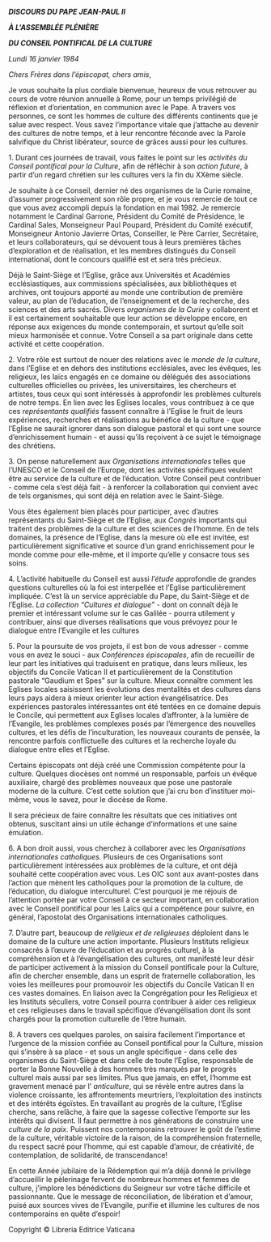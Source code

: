 ***DISCOURS DU PAPE JEAN-PAUL II***

***À L'ASSEMBLÉE PLÉNIÈRE***

***DU CONSEIL PONTIFICAL DE LA CULTURE***

*Lundi 16 janvier 1984*

*Chers Frères dans l’épiscopat, chers amis*,

Je vous souhaite la plus cordiale bienvenue, heureux de vous retrouver au cours de votre réunion annuelle à Rome, pour un temps privilégié de réflexion et d’orientation, en communion avec le Pape. A travers vos personnes, ce sont les hommes de culture des différents continents que je salue avec respect. Vous savez l’importance vitale que j’attache au devenir des cultures de notre temps, et à leur rencontre féconde avec la Parole salvifique du Christ libérateur, source de grâces aussi pour les cultures.

1\. Durant ces journées de travail, vous faites le point sur les *activités du Conseil pontifical pour la Culture*, afin de réfléchir à son *action future*, à partir d’un regard chrétien sur les cultures vers la fin du XXème siècle.

Je souhaite à ce Conseil, dernier né des organismes de la Curie romaine, d’assumer progressivement son rôle propre, et je vous remercie de tout ce que vous avez accompli depuis la fondation en mai 1982. Je remercie notamment le Cardinal Garrone, Président du Comité de Présidence, le Cardinal Sales, Monseigneur Paul Poupard, Président du Comité exécutif, Monseigneur Antonio Javierre Ortas, Conseiller, le Père Carrier, Secrétaire, et leurs collaborateurs, qui se dévouent tous à leurs premières tâches d’exploration et de réalisation, et les membres distingués du Conseil international, dont le concours qualifié est et sera très précieux.

Déjà le Saint-Siège et l’Eglise, grâce aux Universités et Académies ecclésiastiques, aux commissions spécialisées, aux bibliothèques et archives, ont toujours apporté au monde une contribution de première valeur, au plan de l’éducation, de l’enseignement et de la recherche, des sciences et des arts sacrés. Divers *organismes de la Curie* y collaborent et il est certainement souhaitable que leur action se développe encore, en réponse aux exigences du monde contemporain, et surtout qu’elle soit mieux harmonisée et connue. Votre Conseil a sa part originale dans cette activité et cette coopération.

2\. Votre rôle est surtout de nouer des relations avec le *monde de la culture*, dans l’Eglise et en dehors des institutions ecclésiales, avec les évêques, les religieux, les laïcs engagés en ce domaine ou délégués des associations culturelles officielles ou privées, les universitaires, les chercheurs et artistes, tous ceux qui sont intéressés à approfondir les problèmes culturels de notre temps. En lien avec les Eglises locales, vous contribuez à ce que ces *représentants qualifiés* fassent connaître à l’Eglise le fruit de leurs expériences, recherches et réalisations au bénéfice de la culture - que l’Eglise ne saurait ignorer dans son dialogue pastoral et qui sont une source d’enrichissement humain - et aussi qu’ils reçoivent à ce sujet le témoignage des chrétiens.

3\. On pense naturellement aux *Organisations internationales* telles que l’UNESCO et le Conseil de l’Europe, dont les activités spécifiques veulent être au service de la culture et de l’éducation. Votre Conseil peut contribuer - comme cela s’est déjà fait - à renforcer la collaboration qui convient avec de tels organismes, qui sont déjà en relation avec le Saint-Siège.

Vous êtes également bien placés pour participer, avec d’autres représentants du Saint-Siège et de l’Eglise, aux *Congrès* importants qui traitent des problèmes de la culture et des sciences de l’homme. En de tels domaines, la présence de l’Eglise, dans la mesure où elle est invitée, est particulièrement significative et source d’un grand enrichissement pour le monde comme pour elle-même, et il importe qu’elle y consacre tous ses soins.

4\. L’activité habituelle du Conseil est aussi *l’étude* approfondie de grandes questions culturelles où la foi est interpellée et l’Eglise particulièrement impliquée. C’est là un service appréciable du Pape, du Saint-Siège et de l’Eglise. *La collection “Cultures et dialogue”* \- dont on connaît déjà le premier et intéressant volume sur le cas Galilée - pourra utilement y contribuer, ainsi que diverses réalisations que vous prévoyez pour le dialogue entre l’Evangile et les cultures

5\. Pour la poursuite de vos projets, il est bon de vous adresser - comme vous en avez le souci - aux *Conférences épiscopales*, afin de recueillir de leur part les initiatives qui traduisent en pratique, dans leurs milieux, les objectifs du Concile Vatican II et particulièrement de la Constitution pastorale “Gaudium et Spes” sur la culture. Mieux connaître comment les Eglises locales saisissent les évolutions des mentalités et des cultures dans leurs pays aidera à mieux orienter leur action évangélisatrice. Des expériences pastorales intéressantes ont été tentées en ce domaine depuis le Concile, qui permettent aux Eglises locales d’affronter, à la lumière de l’Evangile, les problèmes complexes posés par l’émergence des nouvelles cultures, et les défis de l’inculturation, les nouveaux courants de pensée, la rencontre parfois conflictuelle des cultures et la recherche loyale du dialogue entre elles et l’Eglise.

Certains épiscopats ont déjà créé une Commission compétente pour la culture. Quelques diocèses ont nommé un responsable, parfois un évêque auxiliaire, chargé des problèmes nouveaux que pose une pastorale moderne de la culture. C’est cette solution que j’ai cru bon d’instituer moi-même, vous le savez, pour le diocèse de Rome.

Il sera précieux de faire connaître les résultats que ces initiatives ont obtenus, suscitant ainsi un utile échange d’informations et une saine émulation.

6\. A bon droit aussi, vous cherchez à collaborer avec les *Organisations internationales catholiques.* Plusieurs de ces Organisations sont particulièrement intéressées aux problèmes de la culture, et ont déjà souhaité cette coopération avec vous. Les OIC sont aux avant-postes dans l’action que mènent les catholiques pour la promotion de la culture, de l’éducation, du dialogue interculturel. C’est pourquoi je me réjouis de l’attention portée par votre Conseil à ce secteur important, en collaboration avec le Conseil pontifical pour les Laïcs qui a compétence pour suivre, en général, l’apostolat des Organisations internationales catholiques.

7\. D’autre part, beaucoup de *religieux et de religieuses* déploient dans le domaine de la culture une action importante. Plusieurs Instituts religieux consacrés à l’œuvre de l’éducation et au progrès culturel, à la compréhension et à l’évangélisation des cultures, ont manifesté leur désir de participer activement à la mission du Conseil pontificale pour la Culture, afin de chercher ensemble, dans un esprit de fraternelle collaboration, les voies les meilleures pour promouvoir les objectifs du Concile Vatican II en ces vastes domaines. En liaison avec la Congrégation pour les Religieux et les Instituts séculiers, votre Conseil pourra contribuer à aider ces religieux et ces religieuses dans le travail spécifique d’évangélisation dont ils sont chargés pour la promotion culturelle de l’être humain.

8\. A travers ces quelques paroles, on saisira facilement l’importance et l’urgence de la mission confiée au Conseil pontifical pour la Culture, mission qui s’insère à sa place - et sous un angle spécifique - dans celle des organismes du Saint-Siège et dans celle de toute l’Eglise, responsable de porter la Bonne Nouvelle à des hommes très marqués par le progrès culturel mais aussi par ses limites. Plus que jamais, en effet, l’homme est gravement menacé par l’ *anticulture*, qui se révèle entre autres dans la violence croissante, les affrontements meurtriers, l’exploitation des instincts et des intérêts égoïstes. En travaillant au progrès de la culture, l’Eglise cherche, sans relâche, à faire que la sagesse collective l’emporte sur les intérêts qui divisent. Il faut permettre à nos générations de construire une *culture de la paix.* Puissent nos contemporains retrouver le goût de l’estime de la culture, véritable victoire de la raison, de la compréhension fraternelle, du respect sacré pour l’homme, qui est capable d’amour, de créativité, de contemplation, de solidarité, de transcendance!

En cette Année jubilaire de la Rédemption qui m’a déjà donné le privilège d’accueillir le pèlerinage fervent de nombreux hommes et femmes de culture, j’implore les bénédictions du Seigneur sur votre tâche difficile et passionnante. Que le message de réconciliation, de libération et d’amour, puisé aux sources vives de l’Evangile, purifie et illumine les cultures de nos contemporains en quête d’espoir!

Copyright © Libreria Editrice Vaticana
